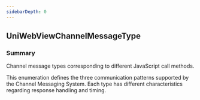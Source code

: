 ```yaml
---
sidebarDepth: 0
---
```


## UniWebViewChannelMessageType

### Summary

Channel message types corresponding to different JavaScript call methods.

This enumeration defines the three communication patterns supported by the Channel Messaging System.
Each type has different characteristics regarding response handling and timing.

